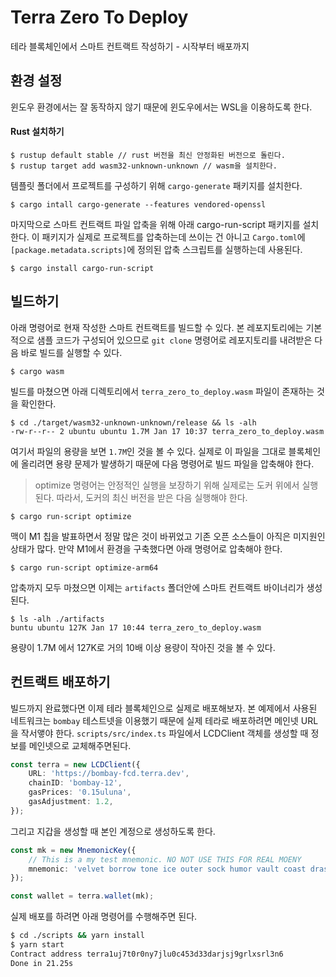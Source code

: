# Terra Zero To Deploy
테라 블록체인에서 스마트 컨트랙트 작성하기 - 시작부터 배포까지

## 환경 설정
윈도우 환경에서는 잘 동작하지 않기 때문에 윈도우에서는 WSL을 이용하도록 한다.

#### Rust 설치하기
```
$ rustup default stable // rust 버전을 최신 안정화된 버전으로 돌린다.
$ rustup target add wasm32-unknown-unknown // wasm을 설치한다.
```

템플릿 폴더에서 프로젝트를 구성하기 위해 `cargo-generate` 패키지를 설치한다.
```
$ cargo intall cargo-generate --features vendored-openssl
```

마지막으로 스마트 컨트랙트 파일 압축을 위해 아래 cargo-run-script 패키지를 설치한다. 이 패키지가 실제로 프로젝트를 압축하는데 쓰이는 건 아니고 `Cargo.toml`에 `[package.metadata.scripts]`에 정의된 압축 스크립트를 실행하는데 사용된다.
```
$ cargo install cargo-run-script
```

## 빌드하기
아래 명령어로 현재 작성한 스마트 컨트랙트를 빌드할 수 있다. 본 레포지토리에는 기본적으로 샘플 코드가 구성되어 있으므로 `git clone` 명령어로 레포지토리를 내려받은 다음 바로 빌드를 실행할 수 있다.
```
$ cargo wasm
```

빌드를 마쳤으면 아래 디렉토리에서 `terra_zero_to_deploy.wasm` 파일이 존재하는 것을 확인한다.
```
$ cd ./target/wasm32-unknown-unknown/release && ls -alh
-rw-r--r-- 2 ubuntu ubuntu 1.7M Jan 17 10:37 terra_zero_to_deploy.wasm
```

여기서 파일의 용량을 보면 `1.7M`인 것을 볼 수 있다. 실제로 이 파일을 그대로 블록체인에 올리려면 용량 문제가 발생하기 때문에 다음 명령어로 빌드 파일을 압축해야 한다. 
> optimize 명령어는 안정적인 실행을 보장하기 위해 실제로는 도커 위에서 실행된다. 따라서, 도커의 최신 버전을 받은 다음 실행해야 한다.
```
$ cargo run-script optimize
```

맥이 M1 칩을 발표하면서 정말 많은 것이 바뀌었고 기존 오픈 소스들이 아직은 미지원인 상태가 많다. 만약 M1에서 환경을 구축했다면 아래 명령어로 압축해야 한다.
```
$ cargo run-script optimize-arm64
```

압축까지 모두 마쳤으면 이제는 `artifacts` 폴더안에 스마트 컨트랙트 바이너리가 생성된다.
```
$ ls -alh ./artifacts
buntu ubuntu 127K Jan 17 10:44 terra_zero_to_deploy.wasm
```
용량이 1.7M 에서 127K로 거의 10배 이상 용량이 작아진 것을 볼 수 있다.

## 컨트랙트 배포하기
빌드까지 완료했다면 이제 테라 블록체인으로 실제로 배포해보자. 본 예제에서 사용된 네트워크는 `bombay` 테스트넷을 이용했기 때문에 실제 테라로 배포하려면 메인넷 URL을 작서앻야 한다. `scripts/src/index.ts` 파일에서 LCDClient 객체를 생성할 때 정보를 메인넷으로 교체해주면된다.
```typescript
const terra = new LCDClient({
    URL: 'https://bombay-fcd.terra.dev',
    chainID: 'bombay-12',
    gasPrices: '0.15uluna',
    gasAdjustment: 1.2,
});
```

그리고 지갑을 생성할 때 본인 계정으로 생성하도록 한다.
```typescript
const mk = new MnemonicKey({
    // This is a my test mnemonic. NO NOT USE THIS FOR REAL MOENY
    mnemonic: 'velvet borrow tone ice outer sock humor vault coast drastic number cannon flower grass arrange shoulder victory cover thought exercise type camp submit fit',
});

const wallet = terra.wallet(mk);
```

실제 배포를 하려면 아래 명령어를 수행해주면 된다.
```sh
$ cd ./scripts && yarn install
$ yarn start
Contract address terra1uj7t0r0ny7jlu0c453d33darjsj9grlxsrl3n6
Done in 21.25s
```
